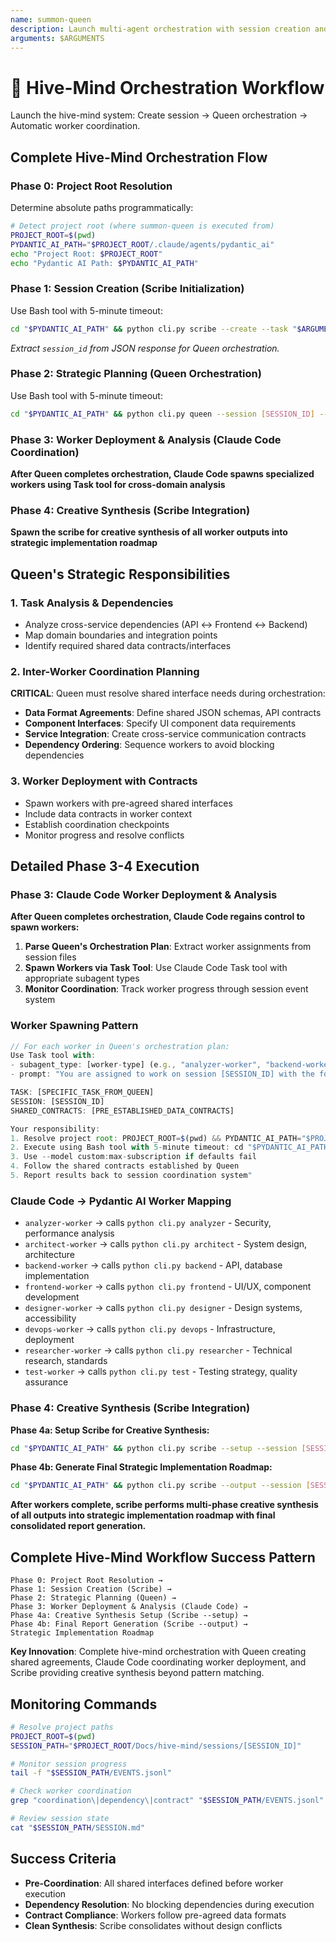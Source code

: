 ```yaml
---
name: summon-queen
description: Launch multi-agent orchestration with session creation and strategic coordination.
arguments: $ARGUMENTS
---
```


# 👑 Hive-Mind Orchestration Workflow

Launch the hive-mind system: Create session → Queen orchestration → Automatic worker coordination.

## Complete Hive-Mind Orchestration Flow

### Phase 0: Project Root Resolution
Determine absolute paths programmatically:
```bash
# Detect project root (where summon-queen is executed from)
PROJECT_ROOT=$(pwd)
PYDANTIC_AI_PATH="$PROJECT_ROOT/.claude/agents/pydantic_ai"
echo "Project Root: $PROJECT_ROOT"
echo "Pydantic AI Path: $PYDANTIC_AI_PATH"
```

### Phase 1: Session Creation (Scribe Initialization)
Use Bash tool with 5-minute timeout:
```bash
cd "$PYDANTIC_AI_PATH" && python cli.py scribe --create --task "$ARGUMENTS" --model custom:max-subscription
```
*Extract `session_id` from JSON response for Queen orchestration.*

### Phase 2: Strategic Planning (Queen Orchestration)
Use Bash tool with 5-minute timeout:
```bash
cd "$PYDANTIC_AI_PATH" && python cli.py queen --session [SESSION_ID] --task "$ARGUMENTS" --model custom:max-subscription
```

### Phase 3: Worker Deployment & Analysis (Claude Code Coordination)
**After Queen completes orchestration, Claude Code spawns specialized workers using Task tool for cross-domain analysis**

### Phase 4: Creative Synthesis (Scribe Integration)
**Spawn the scribe for creative synthesis of all worker outputs into strategic implementation roadmap**

## Queen's Strategic Responsibilities

### 1. Task Analysis & Dependencies
- Analyze cross-service dependencies (API ↔ Frontend ↔ Backend)
- Map domain boundaries and integration points
- Identify required shared data contracts/interfaces

### 2. Inter-Worker Coordination Planning
**CRITICAL**: Queen must resolve shared interface needs during orchestration:

- **Data Format Agreements**: Define shared JSON schemas, API contracts
- **Component Interfaces**: Specify UI component data requirements  
- **Service Integration**: Create cross-service communication contracts
- **Dependency Ordering**: Sequence workers to avoid blocking dependencies

### 3. Worker Deployment with Contracts
- Spawn workers with pre-agreed shared interfaces
- Include data contracts in worker context
- Establish coordination checkpoints
- Monitor progress and resolve conflicts

## Detailed Phase 3-4 Execution

### Phase 3: Claude Code Worker Deployment & Analysis

**After Queen completes orchestration, Claude Code regains control to spawn workers:**

1. **Parse Queen's Orchestration Plan**: Extract worker assignments from session files
2. **Spawn Workers via Task Tool**: Use Claude Code Task tool with appropriate subagent types
3. **Monitor Coordination**: Track worker progress through session event system

### Worker Spawning Pattern

```javascript
// For each worker in Queen's orchestration plan:
Use Task tool with:
- subagent_type: [worker-type] (e.g., "analyzer-worker", "backend-worker", "frontend-worker")
- prompt: "You are assigned to work on session [SESSION_ID] with the following task from Queen's orchestration plan:

TASK: [SPECIFIC_TASK_FROM_QUEEN]
SESSION: [SESSION_ID] 
SHARED_CONTRACTS: [PRE_ESTABLISHED_DATA_CONTRACTS]

Your responsibility:
1. Resolve project root: PROJECT_ROOT=$(pwd) && PYDANTIC_AI_PATH="$PROJECT_ROOT/.claude/agents/pydantic_ai"
2. Execute using Bash tool with 5-minute timeout: cd "$PYDANTIC_AI_PATH" && python cli.py [your-worker-type] --session [SESSION_ID] --task '[YOUR_SPECIFIC_TASK]'
3. Use --model custom:max-subscription if defaults fail
4. Follow the shared contracts established by Queen
5. Report results back to session coordination system"
```

### Claude Code → Pydantic AI Worker Mapping
- `analyzer-worker` → calls `python cli.py analyzer` - Security, performance analysis
- `architect-worker` → calls `python cli.py architect` - System design, architecture
- `backend-worker` → calls `python cli.py backend` - API, database implementation  
- `frontend-worker` → calls `python cli.py frontend` - UI/UX, component development
- `designer-worker` → calls `python cli.py designer` - Design systems, accessibility
- `devops-worker` → calls `python cli.py devops` - Infrastructure, deployment
- `researcher-worker` → calls `python cli.py researcher` - Technical research, standards
- `test-worker` → calls `python cli.py test` - Testing strategy, quality assurance

### Phase 4: Creative Synthesis (Scribe Integration)

**Phase 4a: Setup Scribe for Creative Synthesis:**

```bash
cd "$PYDANTIC_AI_PATH" && python cli.py scribe --setup --session [SESSION_ID] --model custom:max-subscription
```

**Phase 4b: Generate Final Strategic Implementation Roadmap:**

```bash
cd "$PYDANTIC_AI_PATH" && python cli.py scribe --output --session [SESSION_ID] --model custom:max-subscription
```

**After workers complete, scribe performs multi-phase creative synthesis of all outputs into strategic implementation roadmap with final consolidated report generation.**

## Complete Hive-Mind Workflow Success Pattern

```
Phase 0: Project Root Resolution →
Phase 1: Session Creation (Scribe) →
Phase 2: Strategic Planning (Queen) →
Phase 3: Worker Deployment & Analysis (Claude Code) →
Phase 4a: Creative Synthesis Setup (Scribe --setup) →
Phase 4b: Final Report Generation (Scribe --output) →
Strategic Implementation Roadmap
```

**Key Innovation**: Complete hive-mind orchestration with Queen creating shared agreements, Claude Code coordinating worker deployment, and Scribe providing creative synthesis beyond pattern matching.

## Monitoring Commands

```bash
# Resolve project paths
PROJECT_ROOT=$(pwd)
SESSION_PATH="$PROJECT_ROOT/Docs/hive-mind/sessions/[SESSION_ID]"

# Monitor session progress
tail -f "$SESSION_PATH/EVENTS.jsonl"

# Check worker coordination
grep "coordination\|dependency\|contract" "$SESSION_PATH/EVENTS.jsonl"

# Review session state
cat "$SESSION_PATH/SESSION.md"
```

## Success Criteria

- **Pre-Coordination**: All shared interfaces defined before worker execution
- **Dependency Resolution**: No blocking dependencies during execution  
- **Contract Compliance**: Workers follow pre-agreed data formats
- **Clean Synthesis**: Scribe consolidates without design conflicts